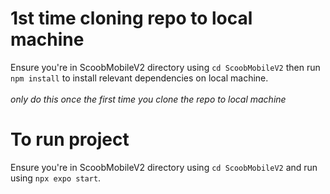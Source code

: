 # 1st time cloning repo to local machine 
Ensure you're in ScoobMobileV2 directory using `cd ScoobMobileV2` then run `npm install` to install relevant dependencies on local machine. \
\
*only do this once the first time you clone the repo to local machine*

# To run project 
Ensure you're in ScoobMobileV2 directory using `cd ScoobMobileV2` and run using `npx expo start`.
